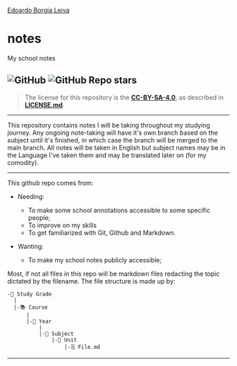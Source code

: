 [Edoardo Borgia Leiva](https://edoardo-b-leiva.github.io)
# notes
My school notes


![GitHub](https://img.shields.io/github/license/Edoardo-B-Leiva/notes?style=flat-square&logo=creativecommons)
![GitHub Repo stars](https://img.shields.io/github/stars/Edoardo-B-Leiva/notes?logo=github&label=Github%20stars&color=%23f6ff45&style=flat-square)
---
>The license for this repository is the [**CC-BY-SA-4.0**](https://creativecommons.org/), as described in [__LICENSE.md__](./LICENSE.md).
---


This repository contains notes I will be taking throughout my studying journey.
Any ongoing note-taking will have it's own branch based on the subject until it's finished, in which case the branch will be merged to the main branch.
All notes will be taken in English but subject names may be in the Language I've taken them and may be translated later on (for my comodity).

---
This github repo comes from:
- Needing:
  - To make some school annotations accessible to some specific people;
  - To improve on my skills
  - To get familiarized with Git, Github and Markdown.
    
- Wanting:
  - To make my school notes publicly accessible;
  

Most, if not all files in this repo will be markdown files redacting the topic dictated by the filename.
The file structure is made up by:
```
-📖 Study Grade
  |
  |-📚 Course
      |
      |-📆 Year
          |
          |-🔡 Subject
              |-📘 Unit
                  |-🗒️ File.md
```
---
